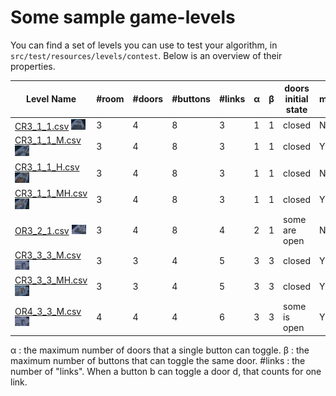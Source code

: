 # Some sample game-levels

You can find a set of levels you can use to test your algorithm, in `src/test/resources/levels/contest`. Below is an overview of their properties.

| Level Name | #room | #doors | #buttons | #links | α | β | doors initial state | maze | hazard |
|--|--|--|--|--|--|--|--|--|--|
| [CR3_1_1.csv](../../src/test/resources/levels/contest/CR3_1_1.csv) <img src="./CR3_1_1.png" width="20%">  | 3 | 4 | 8 | 3 | 1 | 1 | closed | N | N |
| [CR3_1_1_M.csv](../../src/test/resources/levels/contest/CR3_1_1_M.csv) <img src="./CR3_1_1_M.png" width="20%"> | 3 | 4 | 8 | 3 | 1 | 1 | closed | Y | N |
| [CR3_1_1_H.csv](../../src/test/resources/levels/contest/CR3_1_1_H.csv) <img src="./CR3_1_1_H.png" width="20%"> | 3 | 4 | 8 | 3 | 1 | 1 | closed | N | Y |
| [CR3_1_1_MH.csv](../../src/test/resources/levels/contest/CR3_1_1_MH.csv) <img src="./CR3_1_1_MH.png" width="20%"> | 3 | 4 | 8 | 3 | 1 | 1 | closed | Y | Y |
| [OR3_2_1.csv](../../src/test/resources/levels/contest/OR3_2_1.csv) <img src="./OR3_2_1.png" width="20%"> | 3 | 4 | 8 | 4 | 2 | 1 | some are open | N | N |
| [CR3_3_3_M.csv](../../src/test/resources/levels/contest/CR3_3_3_M.csv) <img src="./CR3_3_3_M.png" width="20%"> | 3 | 3 | 4 | 5 | 3 | 3 | closed | Y | N |
| [CR3_3_3_MH.csv](../../src/test/resources/levels/contest/CR3_3_3_MH.csv) <img src="./CR3_3_3_MH.png" width="20%"> | 3 | 3 | 4 | 5 | 3 | 3 | closed | Y | Y |
| [OR4_3_3_M.csv](../../src/test/resources/levels/contest/OR4_3_3_M.csv) <img src="./OR4_3_3_M.png" width="20%"> | 4 | 4 | 4 | 6 | 3 | 3 | some is open | Y | N |

α : the maximum number of doors that a single button can toggle.
β : the maximum number of buttons that can toggle the same door.
 #links : the number of "links". When a button b can toggle a door d, that counts for one link.
